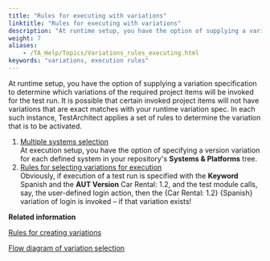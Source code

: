 ```yaml
--- 
title: "Rules for executing with variations"
linktitle: "Rules for executing with variations"
description: "At runtime setup, you have the option of supplying a variation specification to determine which variations of the required project items will be invoked for the test run. It is possible that certain invoked project items will not have variations that are exact matches with your runtime variation spec. In each such instance, TestArchitect applies a set of rules to determine the variation that is to be activated."
weight: 7
aliases: 
    - /TA_Help/Topics/Variations_rules_executing.html
keywords: "variations, execution rules"
---
```


At runtime setup, you have the option of supplying a variation specification to determine which variations of the required project items will be invoked for the test run. It is possible that certain invoked project items will not have variations that are exact matches with your runtime variation spec. In each such instance, TestArchitect applies a set of rules to determine the variation that is to be activated.

1.  [Multiple systems selection](/user-guide/variations/rules-for-executing-with-variations/multiple-systems-selection)  
At execution setup, you have the option of specifying a version variation for each defined system in your repository's **Systems & Platforms** tree.
2.  [Rules for selecting variations for execution](/user-guide/variations/rules-for-executing-with-variations/rules-for-selecting-variations-for-execution/)  
Obviously, if execution of a test run is specified with the **Keyword** Spanish and the **AUT Version** Car Rental: 1.2, and the test module calls, say, the user-defined login action, then the \{Car Rental: 1.2\} \{Spanish\} variation of login is invoked – if that variation exists!




**Related information**  


[Rules for creating variations](/user-guide/variations/rules-for-creating-variations/)

[Flow diagram of variation selection](/user-guide/variations/flow-diagram-of-variation-selection)

